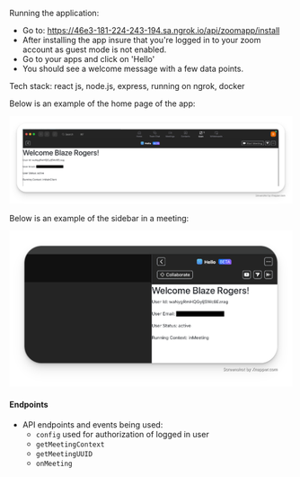 Running the application:
- Go to: https://46e3-181-224-243-194.sa.ngrok.io/api/zoomapp/install
- After installing the app insure that you're logged in to your zoom account as guest mode is not enabled.
- Go to your apps and click on 'Hello'
- You should see a welcome message with a few data points. 

Tech stack: react js, node.js, express, running on ngrok, docker

Below is an example of the home page of the app:

![ngrok https origin](screenshots/Xnapper-2023-01-27-11.00.48.png)

Below is an example of the sidebar in a meeting:

![ngrok https origin](screenshots/Xnapper-2023-01-27-12.13.40.png)


#### Endpoints

- API endpoints and events being used:
  - `config` used for authorization of logged in user
  - `getMeetingContext`
  - `getMeetingUUID`
  - `onMeeting`



